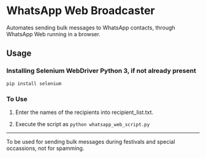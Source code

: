 # WhatsApp Web Broadcaster

Automates sending bulk messages to WhatsApp contacts, through WhatsApp Web running in a browser.

Usage
---------

### Installing Selenium WebDriver Python 3, if not already present
`pip install selenium`

### To Use

1. Enter the names of the recipients into recipient_list.txt.

2. Execute the script as `python whatsapp_web_script.py`
---------

To be used for sending bulk messages during festivals and special occassions, not for spamming.
